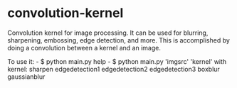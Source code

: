 # convolution-kernel
Convolution kernel for image processing. It can be used for blurring, sharpening, embossing, edge detection, and more. This is accomplished by doing a convolution between a kernel and an image.

To use it:
	- $ python main.py
		help
	- $ python main.py 'imgsrc' 'kernel'
		with kernel: 	sharpen
				edgedetection1
				edgedetection2
				edgedetection3
				boxblur
				gaussianblur
